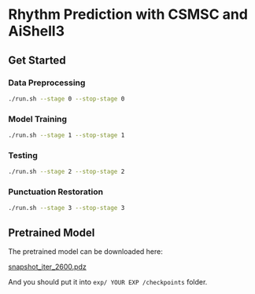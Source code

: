 # Rhythm Prediction with CSMSC and AiShell3

## Get Started
### Data Preprocessing
```bash
./run.sh --stage 0 --stop-stage 0
```
### Model Training
```bash
./run.sh --stage 1 --stop-stage 1
```
### Testing
```bash
./run.sh --stage 2 --stop-stage 2
```
### Punctuation Restoration
```bash
./run.sh --stage 3 --stop-stage 3
```
## Pretrained Model
The pretrained model can be downloaded here:

[snapshot_iter_2600.pdz](https://paddlespeech.bj.bcebos.com/Rhy_Prediction/snapshot_iter_2600.pdz)

And you should put it into `exp/ YOUR EXP /checkpoints` folder.